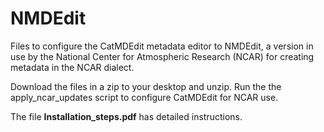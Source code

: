 # NMDEdit

Files to configure the CatMDEdit metadata editor to NMDEdit, a version in 
use by the National Center for Atmospheric Research (NCAR) for creating
metadata in the NCAR dialect.

Download the files in a zip to your desktop and unzip. 
Run the the apply_ncar_updates script to configure CatMDEdit for NCAR use.

The file **Installation_steps.pdf** has detailed instructions.
